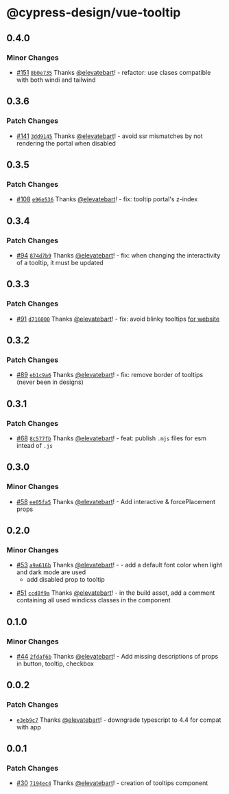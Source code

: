 # @cypress-design/vue-tooltip

## 0.4.0

### Minor Changes

- [#151](https://github.com/cypress-io/cypress-design/pull/151) [`8b0e735`](https://github.com/cypress-io/cypress-design/commit/8b0e7356eb64a6b3583d3486dda8ecbb11c34cca) Thanks [@elevatebart](https://github.com/elevatebart)! - refactor: use clases compatible with both windi and tailwind

## 0.3.6

### Patch Changes

- [#141](https://github.com/cypress-io/cypress-design/pull/141) [`3dd9145`](https://github.com/cypress-io/cypress-design/commit/3dd9145cfe74a9a24a13bbd5d15edb95391aa4d0) Thanks [@elevatebart](https://github.com/elevatebart)! - avoid ssr mismatches by not rendering the portal when disabled

## 0.3.5

### Patch Changes

- [#108](https://github.com/cypress-io/cypress-design/pull/108) [`e96e536`](https://github.com/cypress-io/cypress-design/commit/e96e536a8fb7b8e0ddcf3cf22555c689073f8b58) Thanks [@elevatebart](https://github.com/elevatebart)! - fix: tooltip portal's z-index

## 0.3.4

### Patch Changes

- [#94](https://github.com/cypress-io/cypress-design/pull/94) [`874d7b9`](https://github.com/cypress-io/cypress-design/commit/874d7b9f7f3c03b83082b3aaa6fca894ba2197e3) Thanks [@elevatebart](https://github.com/elevatebart)! - fix: when changing the interactivity of a tooltip, it must be updated

## 0.3.3

### Patch Changes

- [#91](https://github.com/cypress-io/cypress-design/pull/91) [`d716000`](https://github.com/cypress-io/cypress-design/commit/d7160002406e8801fb1a77e57c39b61a1215c18a) Thanks [@elevatebart](https://github.com/elevatebart)! - fix: avoid blinky tooltips [for website](https://github.com/cypress-io/cypress.io/issues/247)

## 0.3.2

### Patch Changes

- [#89](https://github.com/cypress-io/cypress-design/pull/89) [`eb1c9a6`](https://github.com/cypress-io/cypress-design/commit/eb1c9a6ea0fc2ceb4b506fa73f77d1245d2967bc) Thanks [@elevatebart](https://github.com/elevatebart)! - fix: remove border of tooltips (never been in designs)

## 0.3.1

### Patch Changes

- [#68](https://github.com/cypress-io/cypress-design/pull/68) [`8c577fb`](https://github.com/cypress-io/cypress-design/commit/8c577fb0c6a0411cf8218dfe78281834df3d6f13) Thanks [@elevatebart](https://github.com/elevatebart)! - feat: publish `.mjs` files for esm intead of `.js`

## 0.3.0

### Minor Changes

- [#58](https://github.com/cypress-io/cypress-design/pull/58) [`ee05fa5`](https://github.com/cypress-io/cypress-design/commit/ee05fa5bf0caddf16521636ce7a26a19a5103025) Thanks [@elevatebart](https://github.com/elevatebart)! - Add interactive & forcePlacement props

## 0.2.0

### Minor Changes

- [#53](https://github.com/cypress-io/cypress-design/pull/53) [`a9a616b`](https://github.com/cypress-io/cypress-design/commit/a9a616bc4684252fcd71e4a82d2141bdfbea32bc) Thanks [@elevatebart](https://github.com/elevatebart)! - - add a default font color when light and dark mode are used
  - add disabled prop to tooltip

* [#51](https://github.com/cypress-io/cypress-design/pull/51) [`ccd8f9a`](https://github.com/cypress-io/cypress-design/commit/ccd8f9a8feb624c0a52deaa9754c76969f43fc1e) Thanks [@elevatebart](https://github.com/elevatebart)! - in the build asset, add a comment containing all used windicss classes in the component

## 0.1.0

### Minor Changes

- [#44](https://github.com/cypress-io/cypress-design/pull/44) [`2fdaf6b`](https://github.com/cypress-io/cypress-design/commit/2fdaf6be6f81a2a851761258347ed213577c5b26) Thanks [@elevatebart](https://github.com/elevatebart)! - Add missing descriptions of props in button, tooltip, checkbox

## 0.0.2

### Patch Changes

- [`e3eb9c7`](https://github.com/cypress-io/cypress-design/commit/e3eb9c7fee2d7a6e0a773e85ed4b73be04d83587) Thanks [@elevatebart](https://github.com/elevatebart)! - downgrade typescript to 4.4 for compat with app

## 0.0.1

### Patch Changes

- [#30](https://github.com/cypress-io/cypress-design/pull/30) [`7194ec4`](https://github.com/cypress-io/cypress-design/commit/7194ec428b96cdb5b66e4f23f63379000db19e08) Thanks [@elevatebart](https://github.com/elevatebart)! - creation of tooltips component
